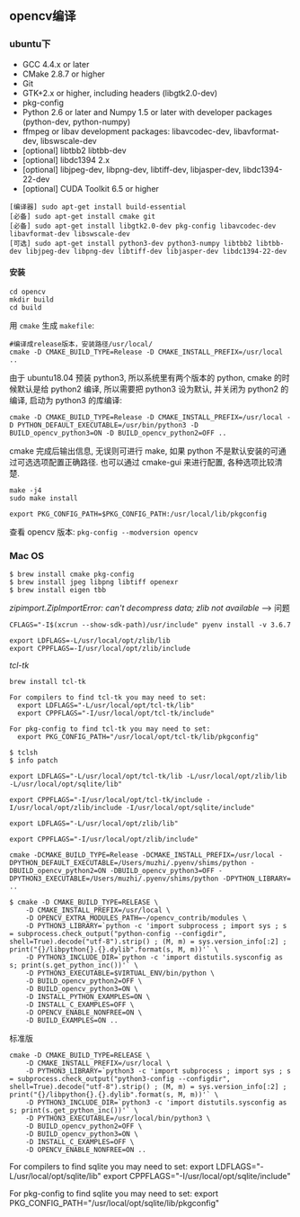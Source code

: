 ## opencv编译

### ubuntu下

* GCC 4.4.x or later
* CMake 2.8.7 or higher
* Git
* GTK+2.x or higher, including headers (libgtk2.0-dev)
* pkg-config
* Python 2.6 or later and Numpy 1.5 or later with developer packages (python-dev, python-numpy)
* ffmpeg or libav development packages: libavcodec-dev, libavformat-dev, libswscale-dev
* [optional] libtbb2 libtbb-dev
* [optional] libdc1394 2.x
* [optional] libjpeg-dev, libpng-dev, libtiff-dev, libjasper-dev, libdc1394-22-dev
* [optional] CUDA Toolkit 6.5 or higher

```
[编译器] sudo apt-get install build-essential
[必备] sudo apt-get install cmake git
[必备] sudo apt-get install libgtk2.0-dev pkg-config libavcodec-dev libavformat-dev libswscale-dev
[可选] sudo apt-get install python3-dev python3-numpy libtbb2 libtbb-dev libjpeg-dev libpng-dev libtiff-dev libjasper-dev libdc1394-22-dev
```

#### 安装

```
cd opencv
mkdir build
cd build
```

用 `cmake` 生成 `makefile`:
```
#编译成release版本，安装路径/usr/local/
cmake -D CMAKE_BUILD_TYPE=Release -D CMAKE_INSTALL_PREFIX=/usr/local ..
```

由于 ubuntu18.04 预装 python3, 所以系统里有两个版本的 python, cmake 的时候默认是给 python2 编译, 所以需要把 python3 设为默认, 并关闭为 python2 的编译, 启动为 python3 的库编译:
```
cmake -D CMAKE_BUILD_TYPE=Release -D CMAKE_INSTALL_PREFIX=/usr/local -D PYTHON_DEFAULT_EXECUTABLE=/usr/bin/python3 -D BUILD_opencv_python3=ON -D BUILD_opencv_python2=OFF ..
```
cmake 完成后输出信息, 无误则可进行 make, 如果 python 不是默认安装的可通过可选选项配置正确路径. 也可以通过 cmake-gui 来进行配置, 各种选项比较清楚.

```
make -j4
sudo make install
```

`export PKG_CONFIG_PATH=$PKG_CONFIG_PATH:/usr/local/lib/pkgconfig`

查看 opencv 版本: `pkg-config --modversion opencv`

### Mac OS

```
$ brew install cmake pkg-config
$ brew install jpeg libpng libtiff openexr
$ brew install eigen tbb
```

*zipimport.ZipImportError: can't decompress data; zlib not available*  --> 问题

```
CFLAGS="-I$(xcrun --show-sdk-path)/usr/include" pyenv install -v 3.6.7

export LDFLAGS=-L/usr/local/opt/zlib/lib
export CPPFLAGS=-I/usr/local/opt/zlib/include
```

*tcl-tk*

```
brew install tcl-tk

For compilers to find tcl-tk you may need to set:
  export LDFLAGS="-L/usr/local/opt/tcl-tk/lib"
  export CPPFLAGS="-I/usr/local/opt/tcl-tk/include"

For pkg-config to find tcl-tk you may need to set:
  export PKG_CONFIG_PATH="/usr/local/opt/tcl-tk/lib/pkgconfig"

$ tclsh
$ info patch

```

`export LDFLAGS="-L/usr/local/opt/tcl-tk/lib -L/usr/local/opt/zlib/lib -L/usr/local/opt/sqlite/lib"`

`export CPPFLAGS="-I/usr/local/opt/tcl-tk/include -I/usr/local/opt/zlib/include -I/usr/local/opt/sqlite/include"`

`export LDFLAGS="-L/usr/local/opt/zlib/lib"`

`export CPPFLAGS="-I/usr/local/opt/zlib/include"`
```
cmake -DCMAKE_BUILD_TYPE=Release -DCMAKE_INSTALL_PREFIX=/usr/local -DPYTHON_DEFAULT_EXECUTABLE=/Users/muzhi/.pyenv/shims/python -DBUILD_opencv_python2=ON -DBUILD_opencv_python3=OFF -DPYTHON3_EXECUTABLE=/Users/muzhi/.pyenv/shims/python -DPYTHON_LIBRARY= ..
```

```
$ cmake -D CMAKE_BUILD_TYPE=RELEASE \
    -D CMAKE_INSTALL_PREFIX=/usr/local \
    -D OPENCV_EXTRA_MODULES_PATH=~/opencv_contrib/modules \
    -D PYTHON3_LIBRARY=`python -c 'import subprocess ; import sys ; s = subprocess.check_output("python-config --configdir", shell=True).decode("utf-8").strip() ; (M, m) = sys.version_info[:2] ; print("{}/libpython{}.{}.dylib".format(s, M, m))'` \
    -D PYTHON3_INCLUDE_DIR=`python -c 'import distutils.sysconfig as s; print(s.get_python_inc())'` \
    -D PYTHON3_EXECUTABLE=$VIRTUAL_ENV/bin/python \
    -D BUILD_opencv_python2=OFF \
    -D BUILD_opencv_python3=ON \
    -D INSTALL_PYTHON_EXAMPLES=ON \
    -D INSTALL_C_EXAMPLES=OFF \
    -D OPENCV_ENABLE_NONFREE=ON \
    -D BUILD_EXAMPLES=ON ..
```
标准版
```
cmake -D CMAKE_BUILD_TYPE=RELEASE \
    -D CMAKE_INSTALL_PREFIX=/usr/local \
    -D PYTHON3_LIBRARY=`python3 -c 'import subprocess ; import sys ; s = subprocess.check_output("python3-config --configdir", shell=True).decode("utf-8").strip() ; (M, m) = sys.version_info[:2] ; print("{}/libpython{}.{}.dylib".format(s, M, m))'` \
    -D PYTHON3_INCLUDE_DIR=`python3 -c 'import distutils.sysconfig as s; print(s.get_python_inc())'` \
    -D PYTHON3_EXECUTABLE=/usr/local/bin/python3 \
    -D BUILD_opencv_python2=OFF \
    -D BUILD_opencv_python3=ON \
    -D INSTALL_C_EXAMPLES=OFF \
    -D OPENCV_ENABLE_NONFREE=ON ..
```

For compilers to find sqlite you may need to set:
  export LDFLAGS="-L/usr/local/opt/sqlite/lib"
  export CPPFLAGS="-I/usr/local/opt/sqlite/include"

For pkg-config to find sqlite you may need to set:
  export PKG_CONFIG_PATH="/usr/local/opt/sqlite/lib/pkgconfig"
